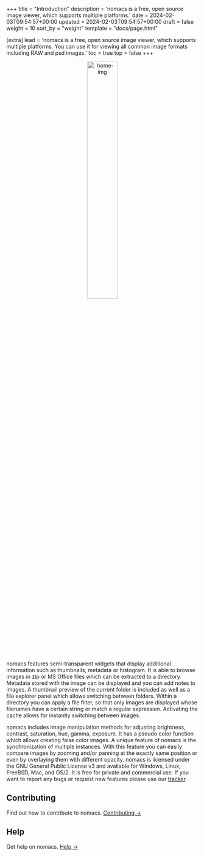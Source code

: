 +++
title = "Introduction"
description = 'nomacs is a free, open source image viewer, which supports multiple platforms.'
date = 2024-02-03T09:54:57+00:00
updated = 2024-02-03T09:54:57+00:00
draft = false
weight = 10
sort_by = "weight"
template = "docs/page.html"

[extra]
lead = 'nomacs is a free, open source image viewer, which supports multiple platforms. You can use it for viewing all common image formats including RAW and psd images.'
toc = true
top = false
+++

<p align="center">
  <img src="../home-img.png" alt="home-img" width="40%" >
</p>

nomacs features semi-transparent widgets that display additional information such as thumbnails, metadata or histogram.
It is able to browse images in zip or MS Office files which can be extracted to a directory.
Metadata stored with the image can be displayed and you can add notes to images.
A thumbnail preview of the current folder is included as well as a file explorer panel which allows switching between folders.
Within a directory you can apply a file filter,
so that only images are displayed whose filenames have a certain string or match a regular expression.
Activating the cache allows for instantly switching between images.

nomacs includes image manipulation methods for adjusting brightness, contrast, saturation, hue, gamma, exposure.
It has a pseudo color function which allows creating false color images.
A unique feature of nomacs is the synchronization of multiple instances.
With this feature you can easily compare images by zooming and/or panning
at the exactly same position or even by overlaying them with different opacity.
nomacs is licensed under the GNU General Public License v3 and available for Windows, Linux, FreeBSD, Mac, and OS/2.
It is free for private and commercial use. If you want to report any bugs or request new features please use our
[tracker](https://github.com/nomacs/nomacs/issues).

## Contributing

Find out how to contribute to nomacs. [Contributing →](../../contributing/how-to-contribute/)

## Help

Get help on nomacs. [Help →](../../help/faq/)
